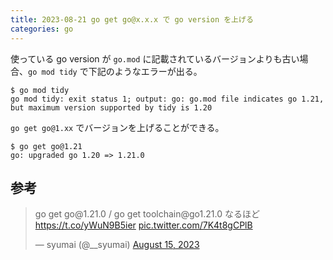 ```yaml
---
title: 2023-08-21 go get go@x.x.x で go version を上げる
categories: go
---
```


使っている go version が `go.mod` に記載されているバージョンよりも古い場合、`go mod tidy` で下記のようなエラーが出る。

```console
$ go mod tidy
go mod tidy: exit status 1; output: go: go.mod file indicates go 1.21, but maximum version supported by tidy is 1.20
```

`go get go@1.xx` でバージョンを上げることができる。

```console
$ go get go@1.21
go: upgraded go 1.20 => 1.21.0
```

## 参考

<blockquote class="twitter-tweet"><p lang="ja" dir="ltr">go get go@1.21.0 / go get toolchain@go1.21.0 なるほど <a href="https://t.co/yWuN9B5ier">https://t.co/yWuN9B5ier</a> <a href="https://t.co/7K4t8gCPlB">pic.twitter.com/7K4t8gCPlB</a></p>&mdash; syumai (@__syumai) <a href="https://twitter.com/__syumai/status/1691254502136102912?ref_src=twsrc%5Etfw">August 15, 2023</a></blockquote> <script async src="https://platform.twitter.com/widgets.js" charset="utf-8"></script>
